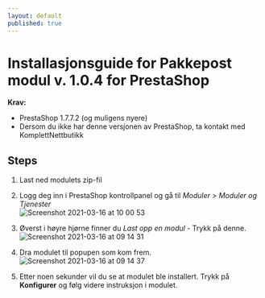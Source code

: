 ```yaml
---
layout: default
published: true
---
```


# Installasjonsguide for Pakkepost modul v. 1.0.4 for PrestaShop

**Krav:**
- PrestaShop 1.7.7.2 (og muligens nyere)
- Dersom du ikke har denne versjonen av PrestaShop, ta kontakt med KomplettNettbutikk 


## Steps
1. Last ned modulets zip-fil
2. Logg deg inn i PrestaShop kontrollpanel og gå til *Moduler* > *Moduler og Tjenester*
<br>![Screenshot 2021-03-16 at 10 00 53](https://user-images.githubusercontent.com/30602638/111285556-8d817580-8641-11eb-81fa-a235ec8d5ac5.png)

3. Øverst i høyre hjørne finner du *Last opp en modul* - Trykk på denne.
<br>![Screenshot 2021-03-16 at 09 14 31](https://user-images.githubusercontent.com/30602638/111285570-92dec000-8641-11eb-92e8-02e53e80fccc.png)

4. Dra modulet til popupen som kom frem.
<br>![Screenshot 2021-03-16 at 09 14 37](https://user-images.githubusercontent.com/30602638/111285600-9a05ce00-8641-11eb-9c83-f1195196f1de.png)

5. Etter noen sekunder vil du se at modulet ble installert. Trykk på **Konfigurer** og følg videre instruksjon i modulet.
